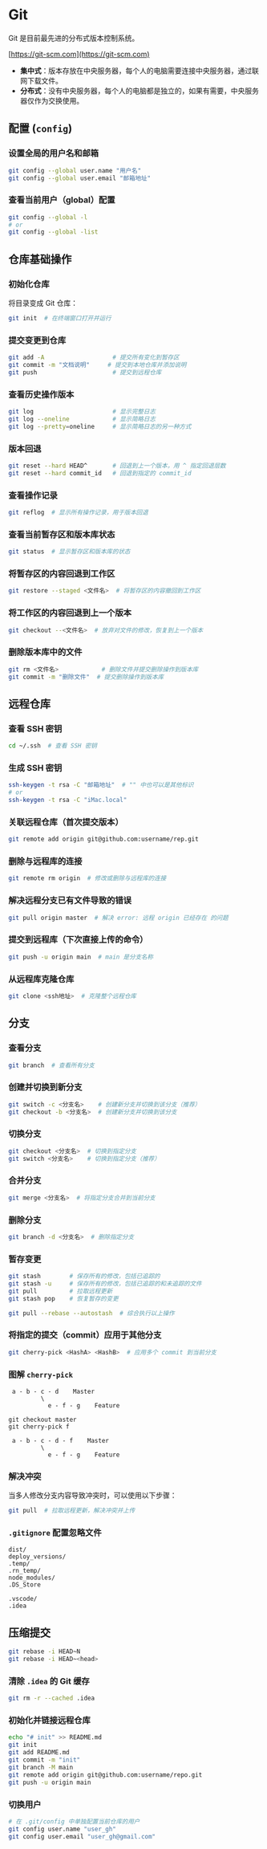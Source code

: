# Git

Git 是目前最先进的分布式版本控制系统。

[https://git-scm.com](https://git-scm.com)

- **集中式**：版本存放在中央服务器，每个人的电脑需要连接中央服务器，通过联网下载文件。
- **分布式**：没有中央服务器，每个人的电脑都是独立的，如果有需要，中央服务器仅作为交换使用。

## 配置 (`config`)

### 设置全局的用户名和邮箱

```bash
git config --global user.name "用户名"
git config --global user.email "邮箱地址"
```

### 查看当前用户（global）配置

```bash
git config --global -l
# or
git config --global -list
```

## 仓库基础操作

### 初始化仓库

将目录变成 Git 仓库：

```bash
git init  # 在终端窗口打开并运行
```

### 提交变更到仓库

```bash
git add -A                   # 提交所有变化到暂存区
git commit -m "文档说明"     # 提交到本地仓库并添加说明
git push                     # 提交到远程仓库
```

### 查看历史操作版本

```bash
git log                      # 显示完整日志
git log --oneline            # 显示简略日志
git log --pretty=oneline     # 显示简略日志的另一种方式
```

### 版本回退

```bash
git reset --hard HEAD^       # 回退到上一个版本，用 ^ 指定回退层数
git reset --hard commit_id   # 回退到指定的 commit_id
```

### 查看操作记录

```bash
git reflog  # 显示所有操作记录，用于版本回退
```

### 查看当前暂存区和版本库状态

```bash
git status  # 显示暂存区和版本库的状态
```

### 将暂存区的内容回退到工作区

```bash
git restore --staged <文件名>  # 将暂存区的内容撤回到工作区
```

### 将工作区的内容回退到上一个版本

```bash
git checkout --<文件名>  # 放弃对文件的修改，恢复到上一个版本
```

### 删除版本库中的文件

```bash
git rm <文件名>            # 删除文件并提交删除操作到版本库
git commit -m "删除文件"  # 提交删除操作到版本库
```

## 远程仓库

### 查看 SSH 密钥

```bash
cd ~/.ssh  # 查看 SSH 密钥
```

### 生成 SSH 密钥

```bash
ssh-keygen -t rsa -C "邮箱地址"  # "" 中也可以是其他标识
# or
ssh-keygen -t rsa -C "iMac.local"
```

### 关联远程仓库（首次提交版本）

```bash
git remote add origin git@github.com:username/rep.git
```

### 删除与远程库的连接

```bash
git remote rm origin  # 修改或删除与远程库的连接
```

### 解决远程分支已有文件导致的错误

```bash
git pull origin master  # 解决 error: 远程 origin 已经存在 的问题
```

### 提交到远程库（下次直接上传的命令）

```bash
git push -u origin main  # main 是分支名称
```

### 从远程库克隆仓库

```bash
git clone <ssh地址>  # 克隆整个远程仓库
```

## 分支

### 查看分支

```bash
git branch  # 查看所有分支
```

### 创建并切换到新分支

```bash
git switch -c <分支名>    # 创建新分支并切换到该分支（推荐）
git checkout -b <分支名>  # 创建新分支并切换到该分支
```

### 切换分支

```bash
git checkout <分支名>  # 切换到指定分支
git switch <分支名>    # 切换到指定分支（推荐）
```

### 合并分支

```bash
git merge <分支名>  # 将指定分支合并到当前分支
```

### 删除分支

```bash
git branch -d <分支名>  # 删除指定分支
```

### 暂存变更

```bash
git stash        # 保存所有的修改，包括已追踪的
git stash -u     # 保存所有的修改，包括已追踪的和未追踪的文件
git pull         # 拉取远程更新
git stash pop    # 恢复暂存的变更

git pull --rebase --autostash  # 综合执行以上操作
```

### 将指定的提交（commit）应用于其他分支

```bash
git cherry-pick <HashA> <HashB>  # 应用多个 commit 到当前分支
```

### 图解 `cherry-pick`

```plaintext
 a - b - c - d    Master
         \
           e - f - g    Feature

git checkout master
git cherry-pick f

 a - b - c - d - f    Master
         \
           e - f - g    Feature
```

### 解决冲突

当多人修改分支内容导致冲突时，可以使用以下步骤：

```bash
git pull  # 拉取远程更新，解决冲突并上传
```

### `.gitignore` 配置忽略文件

```
dist/
deploy_versions/
.temp/
.rn_temp/
node_modules/
.DS_Store

.vscode/
.idea
```

## 压缩提交

```bash
git rebase -i HEAD~N
git rebase -i HEAD~<head>
```

### 清除 `.idea` 的 Git 缓存

```bash
git rm -r --cached .idea
```

### 初始化并链接远程仓库

```bash
echo "# init" >> README.md
git init
git add README.md
git commit -m "init"
git branch -M main
git remote add origin git@github.com:username/repo.git
git push -u origin main
```

### 切换用户

```bash
# 在 .git/config 中单独配置当前仓库的用户
git config user.name "user_gh"
git config user.email "user_gh@gmail.com"
```
